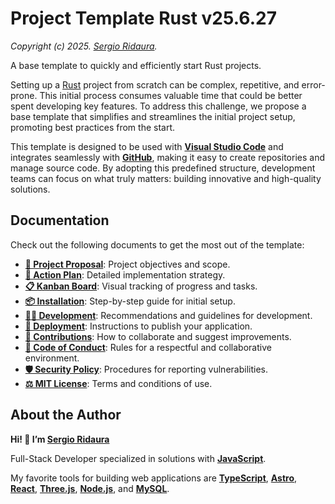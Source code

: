 # Project Template Rust v25.6.27

_Copyright (c) 2025. [Sergio Ridaura](https://github.com/sergio-ridaura)._

A base template to quickly and efficiently start Rust projects.

Setting up a [Rust](https://www.rust-lang.org/) project from scratch can be complex, repetitive, and error-prone. This initial process consumes valuable time that could be better spent developing key features. To address this challenge, we propose a base template that simplifies and streamlines the initial project setup, promoting best practices from the start.

This template is designed to be used with **[Visual Studio Code](https://code.visualstudio.com/)** and integrates seamlessly with **[GitHub](https://github.com/)**, making it easy to create repositories and manage source code. By adopting this predefined structure, development teams can focus on what truly matters: building innovative and high-quality solutions.

## Documentation

Check out the following documents to get the most out of the template:

- **[🌟 Project Proposal](docs/PROPOSAL.md)**: Project objectives and scope.
- **[🔧 Action Plan](docs/ACTION_PLAN.md)**: Detailed implementation strategy.
- **[📋 Kanban Board](docs/KANBAN.md)**: Visual tracking of progress and tasks.
- **[📦 Installation](docs/INSTALL.md)**: Step-by-step guide for initial setup.
- **[👨‍💻 Development](docs/DEVELOP.md)**: Recommendations and guidelines for development.
- **[🚀 Deployment](docs/DEPLOY.md)**: Instructions to publish your application.
- **[🤝 Contributions](docs/CONTRIBUTING.md)**: How to collaborate and suggest improvements.
- **[📜 Code of Conduct](docs/CODE_OF_CONDUCT.md)**: Rules for a respectful and collaborative environment.
- **[🛡️ Security Policy](docs/SECURITY.md)**: Procedures for reporting vulnerabilities.
- **[⚖️ MIT License](LICENSE)**: Terms and conditions of use.

## About the Author

**Hi! 👋 I’m [Sergio Ridaura](https://github.com/sergio-ridaura)**

Full-Stack Developer specialized in solutions with **[JavaScript](https://developer.mozilla.org/docs/Web/JavaScript)**.

My favorite tools for building web applications are **[TypeScript](https://www.typescriptlang.org/)**, **[Astro](https://astro.build/)**, **[React](https://react.dev/)**, **[Three.js](https://threejs.org/)**, **[Node.js](https://nodejs.org/)**, and **[MySQL](https://www.mysql.com/)**.

